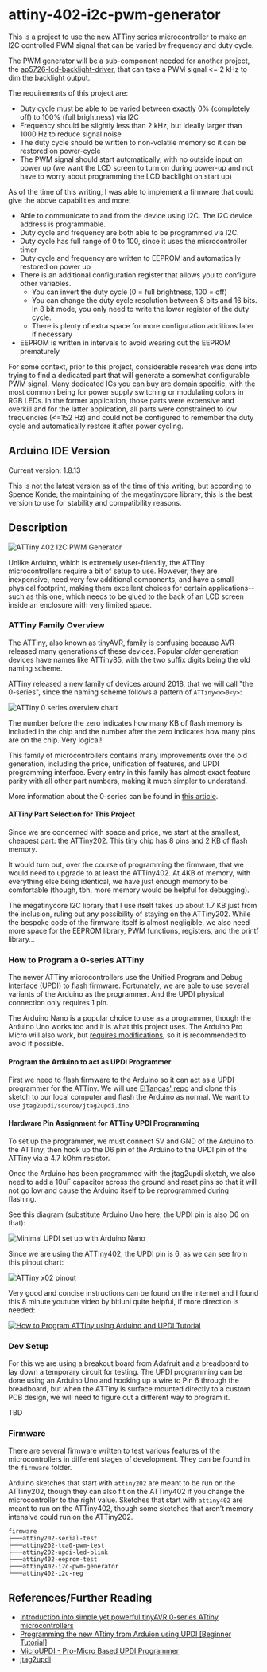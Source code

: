 # attiny-402-i2c-pwm-generator

This is a project to use the new ATTiny series microcontroller to make an I2C controlled PWM signal that can be varied by frequency and duty cycle.

The PWM generator will be a sub-component needed for another project, the [ap5726-lcd-backlight-driver](/ap5726-lcd-backlight-driver), that can take a PWM signal <= 2 kHz to dim the backlight output.

The requirements of this project are:

* Duty cycle must be able to be varied between exactly 0% (completely off) to 100% (full brightness) via I2C
* Frequency should be slightly less than 2 kHz, but ideally larger than 1000 Hz to reduce signal noise
* The duty cycle should be written to non-volatile memory so it can be restored on power-cycle
* The PWM signal should start automatically, with no outside input on power up (we want the LCD screen to turn on during power-up and not have to worry about programming the LCD backlight on start up)

As of the time of this writing, I was able to implement a firmware that could give the above capabilities and more:

* Able to communicate to and from the device using I2C. The I2C device address is programmable.
* Duty cycle and frequency are both able to be programmed via I2C.
* Duty cycle has full range of 0 to 100, since it uses the microcontroller timer
* Duty cycle and frequency are written to EEPROM and automatically restored on power up
* There is an additional configuration register that allows you to configure other variables.
  * You can invert the duty cycle (0 = full brightness, 100 = off)
  * You can change the duty cycle resolution between 8 bits and 16 bits. In 8 bit mode, you only need to write the lower register of the duty cycle.
  * There is plenty of extra space for more configuration additions later if necessary
* EEPROM is written in intervals to avoid wearing out the EEPROM prematurely

For some context, prior to this project, considerable research was done into trying to find a dedicated part that will generate a somewhat configurable PWM signal. Many dedicated ICs you can buy are domain specific, with the most common being for power supply switching or modulating colors in RGB LEDs. In the former application, those parts were expensive and overkill and for the latter application, all parts were constrained to low frequencies (<=152 Hz) and could not be configured to remember the duty cycle and automatically restore it after power cycling.

## Arduino IDE Version

Current version: 1.8.13

This is not the latest version as of the time of this writing, but according to Spence Konde, the maintaining of the megatinycore library, this is the best version to use for stability and compatibility reasons.

## Description

![ATTiny 402 I2C PWM Generator](/images/attiny-402-i2c-pwm-generator/test-blink.jpg?raw=true)

Unlike Arduino, which is extremely user-friendly, the ATTiny microcontrollers require a bit of setup to use. However, they are inexpensive, need very few additional components, and have a small physical footprint, making them excellent choices for certain applications--such as this one, which needs to be glued to the back of an LCD screen inside an enclosure with very limited space.

### ATTiny Family Overview

The ATTiny, also known as tinyAVR, family is confusing because AVR released many generations of these devices. Popular *older* generation devices have names like ATTiny85, with the two suffix digits being the old naming scheme.

ATTiny released a new family of devices around 2018, that we will call "the 0-series", since the naming scheme follows a pattern of `ATTiny<x>0<y>`:

![ATTiny 0 series overview chart](/images/attiny-402-i2c-pwm-generator/attiny-0-series-chart.png?raw=true)

The number before the zero indicates how many KB of flash memory is included in the chip and the number after the zero indicates how many pins are on the chip. Very logical!

This family of microcontrollers contains many improvements over the old generation, including the price, unification of features, and UPDI programming interface. Every entry in this family has almost exact feature parity with all other part numbers, making it much simpler to understand.

More information about the 0-series can be found in [this article](https://daumemo.com/introduction-into-simple-yet-powerful-tinyavr-0-series-attiny-microcontrollers/).

#### ATTiny Part Selection for This Project

Since we are concerned with space and price, we start at the smallest, cheapest part: the ATTiny202. This tiny chip has 8 pins and 2 KB of flash memory.

It would turn out, over the course of programming the firmware, that we would need to upgrade to at least the ATTiny402. At 4KB of memory, with everything else being identical, we have just enough memory to be comfortable (though, tbh, more memory would be helpful for debugging).

The megatinycore I2C library that I use itself takes up about 1.7 KB just from the inclusion, ruling out any possibility of staying on the ATTiny202. While the bespoke code of the firmware itself is almost negligible, we also need more space for the EEPROM library, PWM functions, registers, and the printf library...

### How to Program a 0-series ATTiny

The newer ATTiny microcontrollers use the Unified Program and Debug Interface (UPDI) to flash firmware. Fortunately, we are able to use several variants of the Arduino as the programmer. And the UPDI physical connection only requires 1 pin.

The Arduino Nano is a popular choice to use as a programmer, though the Arduino Uno works too and it is what this project uses. The Arduino Pro Micro will also work, but [requires modifications](https://www.electronics-lab.com/microupdi-pro-micro-based-updi-programmer/), so it is recommended to avoid if possible.

#### Program the Arduino to act as UPDI Programmer

First we need to flash firmware to the Arduino so it can act as a UPDI programmer for the ATTiny. We will use [ElTangas' repo](https://github.com/ElTangas/jtag2updi) and clone this sketch to our local computer and flash the Arduino as normal. We want to use `jtag2updi/source/jtag2updi.ino`.

#### Hardware Pin Assignment for ATTiny UPDI Programming

To set up the programmer, we must connect 5V and GND of the Arduino to the ATTiny, then hook up the D6 pin of the Arduino to the UPDI pin of the ATTiny via a 4.7 kOhm resistor.

Once the Arduino has been programmed with the jtag2updi sketch, we also need to add a 10uF capacitor across the ground and reset pins so that it will not go low and cause the Arduino itself to be reprogrammed during flashing.

See this diagram (substitute Arduino Uno here, the UPDI pin is also D6 on that):

![Minimal UPDI set up with Arduino Nano](images/attiny-402-i2c-pwm-generator/attiny-0-arduino-updi-programming-wiring.png?raw=true)

Since we are using the ATTIny402, the UPDI pin is 6, as we can see from this pinout chart:

![ATTiny x02 pinout](images/attiny-402-i2c-pwm-generator/attiny-x02-pinout.jpg?raw=true)

Very good and concise instructions can be found on the internet and I found this 8 minute youtube video by bitluni quite helpful, if more direction is needed:

[![How to Program ATTiny using Arduino and UPDI Tutorial](https://img.youtube.com/vi/AL9vK_xMt4E/0.jpg)](https://www.youtube.com/watch?v=AL9vK_xMt4E)

### Dev Setup

For this we are using a breakout board from Adafruit and a breadboard to lay down a temporary circuit for testing. The UPDI programming can be done using an Arduino Uno and hooking up a wire to Pin 6 through the breadboard, but when the ATTiny is surface mounted directly to a custom PCB design, we will need to figure out a different way to program it.

TBD

### Firmware

There are several firmware written to test various features of the microcontrollers in different stages of development. They can be found in the `firmware` folder.

Arduino sketches that start with `attiny202` are meant to be run on the ATTiny202, though they can also fit on the ATTiny402 if you change the microcontroller to the right value. Sketches that start with `attiny402` are meant to run on the ATTiny402, though some sketches that aren't memory intensive could run on the ATTiny202.

```
firmware
├───attiny202-serial-test
├───attiny202-tca0-pwm-test
├───attiny202-updi-led-blink
├───attiny402-eeprom-test
├───attiny402-i2c-pwm-generator
└───attiny402-i2c-reg
```

## References/Further Reading

* [Introduction into simple yet powerful tinyAVR 0-series ATtiny microcontrollers](https://daumemo.com/introduction-into-simple-yet-powerful-tinyavr-0-series-attiny-microcontrollers/)
* [Programming the new ATtiny from Arduion using UPDI \[Beginner Tutorial\]](https://www.youtube.com/watch?v=AL9vK_xMt4E)
* [MicroUPDI - Pro-Micro Based UPDI Programmer](https://www.electronics-lab.com/microupdi-pro-micro-based-updi-programmer/)
* [jtag2updi](https://github.com/ElTangas/jtag2updi)
